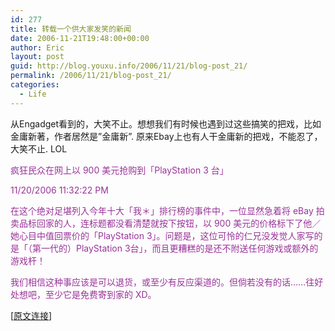 ```yaml
---
id: 277
title: 转载一个供大家发笑的新闻
date: 2006-11-21T19:48:00+00:00
author: Eric
layout: post
guid: http://blog.youxu.info/2006/11/21/blog-post_21/
permalink: /2006/11/21/blog-post_21/
categories:
  - Life
---
```

从Engadget看到的，大笑不止。想想我们有时候也遇到过这些搞笑的把戏，比如金庸新著，作者居然是&#8221;金庸新&#8221;. 原来Ebay上也有人干金庸新的把戏，不能忍了，大笑不止. LOL

<span style="color: rgb(153, 51, 153);">疯狂民众在网上以 900 美元抢购到「PlayStation 3 台」</span>
  
<span style="color: rgb(153, 51, 153);">11/20/2006 11:32:22 PM</span>

<span style="color: rgb(153, 51, 153);">在这个绝对足堪列入今年十大「我＊」排行榜的事件中，一位显然急着将 eBay 拍卖品标回家的人，连标题都没看清楚就按下按钮，以 900 美元的价格标下了他／她心目中值回票价的「PlayStation 3」。问题是，这位可怜的仁兄没发觉人家写的是「（第一代的）PlayStation 3台」，而且更糟糕的是还不附送任何游戏或额外的游戏杆！</span>

<span style="color: rgb(153, 51, 153);">我们相信这种事应该是可以退货，或至少有反应渠道的。但倘若没有的话……往好处想吧，至少它是免费寄到家的 XD。</span>

[[原文连接](http://cn.engadget.com/2006/11/20/overzealous-ebayer-drops-900-for-sony-playstations-3-of-them/)]